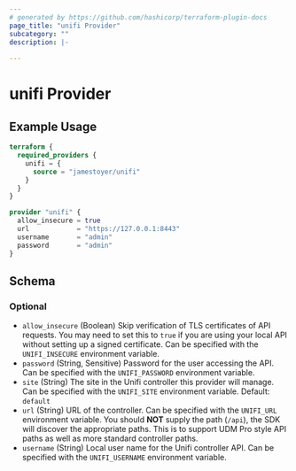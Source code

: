 ```yaml
---
# generated by https://github.com/hashicorp/terraform-plugin-docs
page_title: "unifi Provider"
subcategory: ""
description: |-
  
---
```


# unifi Provider



## Example Usage

```terraform
terraform {
  required_providers {
    unifi = {
      source = "jamestoyer/unifi"
    }
  }
}

provider "unifi" {
  allow_insecure = true
  url            = "https://127.0.0.1:8443"
  username       = "admin"
  password       = "admin"
}
```

<!-- schema generated by tfplugindocs -->
## Schema

### Optional

- `allow_insecure` (Boolean) Skip verification of TLS certificates of API requests. You may need to set this to `true` if you are using your local API without setting up a signed certificate. Can be specified with the `UNIFI_INSECURE` environment variable.
- `password` (String, Sensitive) Password for the user accessing the API. Can be specified with the `UNIFI_PASSWORD` environment variable.
- `site` (String) The site in the Unifi controller this provider will manage. Can be specified with the `UNIFI_SITE` environment variable. Default: `default`
- `url` (String) URL of the controller. Can be specified with the `UNIFI_URL` environment variable. You should **NOT** supply the path (`/api`), the SDK will discover the appropriate paths. This is to support UDM Pro style API paths as well as more standard controller paths.
- `username` (String) Local user name for the Unifi controller API. Can be specified with the `UNIFI_USERNAME` environment variable.
